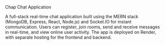 Chap Chat Application

A full-stack real-time chat application built using the MERN stack (MongoDB, Express, React, Node.js) and Socket.IO for instant communication. Users can register, join rooms, send and receive messages in real-time, and view online user activity. The app is deployed on Render, with separate hosting for the frontend and backend.
